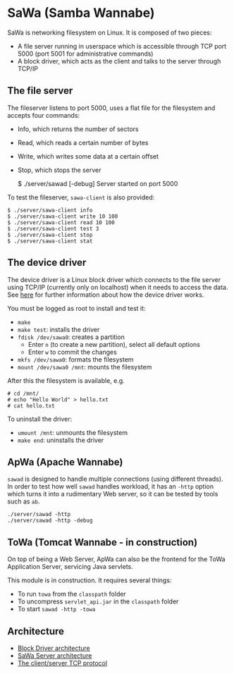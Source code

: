 # SaWa (Samba Wannabe)

SaWa is networking filesystem on Linux. It is composed of two pieces:

- A file server running in userspace which is accessible through TCP port 5000 (port 5001 for administrative commands)
- A block driver, which acts as the client and talks to the server through TCP/IP

## The file server

The fileserver listens to port 5000, uses a flat file for the filesystem and accepts four commands:

- Info, which returns the number of sectors
- Read, which reads a certain number of bytes
- Write, which writes some data at a certain offset
- Stop, which stops the server

    $ ./server/sawad [-debug]
    Server started on port 5000
    
To test the fileserver, `sawa-client` is also provided:

    $ ./server/sawa-client info
    $ ./server/sawa-client write 10 100
    $ ./server/sawa-client read 10 100
    $ ./server/sawa-client test 3
    $ ./server/sawa-client stop
    $ ./server/sawa-client stat

## The device driver

The device driver is a Linux block driver which connects to the file server using TCP/IP (currently only on localhost) when it needs to access the data. See [here](./block_driver.md) for further information about how the device driver works.

You must be logged as root to install and test it:

- `make`
- `make test`: installs the driver
- `fdisk /dev/sawa0`: creates a partition
    - Enter `n` (to create a new partition), select all default options
    - Enter `w` to commit the changes
- `mkfs /dev/sawa0`: formats the filesystem
- `mount /dev/sawa0 /mnt`: mounts the filesystem

After this the filesystem is available, e.g.

    # cd /mnt/
    # echo "Hello World" > hello.txt
    # cat hello.txt

To uninstall the driver:

- `umount /mnt`: unmounts the filesystem
- `make end`: uninstalls the driver

## ApWa (Apache Wannabe)

`sawad` is designed to handle multiple connections (using different threads). In order to test how well `sawad` handles workload, it has an `-http` option which turns it into a rudimentary Web server, so it can be tested by tools such as `ab`.

    ./server/sawad -http
    ./server/sawad -http -debug

## ToWa (Tomcat Wannabe - in construction)

On top of being a Web Server, ApWa can also be the frontend for the ToWa Application Server, servicing Java servlets.

This module is in construction. It requires several things:

- To run `towa` from the `classpath` folder
- To uncompress `servlet_api.jar` in the `classpath` folder
- To start `sawad -http -towa`

## Architecture

- [Block Driver architecture](./block_driver.md)
- [SaWa Server architecture](./server.md)
- [The client/server TCP protocol](./protocol.md)
